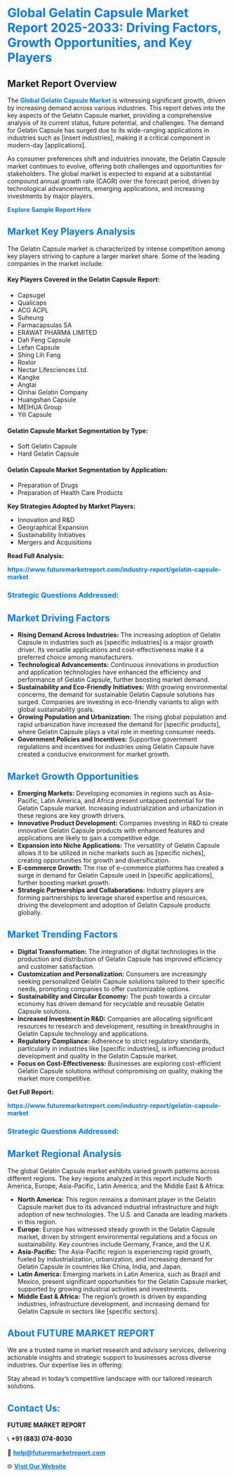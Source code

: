 <h1 style="color: #007BFF;">Global Gelatin Capsule Market Report 2025-2033: Driving Factors, Growth Opportunities, and Key Players</h1>

<section id="overview">
<h2>Market Report Overview</h2>
<p>The <a href="https://www.futuremarketreport.com/industry-report/gelatin-capsule-market" style="color: #007BFF; text-decoration: none;"><strong>Global Gelatin Capsule Market</strong></a> is witnessing significant growth, driven by increasing demand across various industries. This report delves into the key aspects of the Gelatin Capsule market, providing a comprehensive analysis of its current status, future potential, and challenges. The demand for Gelatin Capsule has surged due to its wide-ranging applications in industries such as [insert industries], making it a critical component in modern-day [applications].</p>
<p>As consumer preferences shift and industries innovate, the Gelatin Capsule market continues to evolve, offering both challenges and opportunities for stakeholders. The global market is expected to expand at a substantial compound annual growth rate (CAGR) over the forecast period, driven by technological advancements, emerging applications, and increasing investments by major players.</p>
</section>

<section id="overview">
<p><a href="https://www.futuremarketreport.com/request-sample/reportId=85866" style="color: #007BFF; text-decoration: none;"><strong>Explore Sample Report Here</strong></a></p>
</section>

<section id="key-players">
<h2 style="color: #007BFF;">Market Key Players Analysis</h2>
<p>The Gelatin Capsule market is characterized by intense competition among key players striving to capture a larger market share. Some of the leading companies in the market include:</p>
<h4>Key Players Covered in the Gelatin Capsule Report:</h4>
<ul><li>Capsugel</li><li>Qualicaps</li><li>ACG ACPL</li><li>Suheung</li><li>Farmacapsulas SA</li><li>ERAWAT PHARMA LIMITED</li><li>Dah Feng Capsule</li><li>Lefan Capsule</li><li>Shing Lih Fang</li><li>Roxlor</li><li>Nectar Lifesciences Ltd.</li><li>Kangke</li><li>Angtai</li><li>Qinhai Gelatin Company</li><li>Huangshan Capsule</li><li>MEIHUA Group</li><li>Yili Capsule</li></ul>
<h4>Gelatin Capsule Market Segmentation by Type:</h4>
<ul><li>Soft Gelatin Capsule</li><li>Hard Gelatin Capsule</li></ul>

<h4>Gelatin Capsule Market Segmentation by Application:</h4>
<ul><li>Preparation of Drugs</li><li>Preparation of Health Care Products</li></ul>
<p><strong>Key Strategies Adopted by Market Players:</strong></p>
<ul>
<li>Innovation and R&D</li>
<li>Geographical Expansion</li>
<li>Sustainability Initiatives</li>
<li>Mergers and Acquisitions</li>
</ul>
</section>

<section>
<p><strong>Read Full Analysis: </strong></p><a href="https://www.futuremarketreport.com/industry-report/gelatin-capsule-market" style="color: #007BFF; text-decoration: none;"><strong>https://www.futuremarketreport.com/industry-report/gelatin-capsule-market</strong></a>
<h3 style="color: #007BFF;">Strategic Questions Addressed:</h3>
</section>

<section id="driving-factors">
<h2 style="color: #007BFF;">Market Driving Factors</h2>
<ul>
<li><strong>Rising Demand Across Industries:</strong> The increasing adoption of Gelatin Capsule in industries such as [specific industries] is a major growth driver. Its versatile applications and cost-effectiveness make it a preferred choice among manufacturers.</li>
<li><strong>Technological Advancements:</strong> Continuous innovations in production and application technologies have enhanced the efficiency and performance of Gelatin Capsule, further boosting market demand.</li>
<li><strong>Sustainability and Eco-Friendly Initiatives:</strong> With growing environmental concerns, the demand for sustainable Gelatin Capsule solutions has surged. Companies are investing in eco-friendly variants to align with global sustainability goals.</li>
<li><strong>Growing Population and Urbanization:</strong> The rising global population and rapid urbanization have increased the demand for [specific products], where Gelatin Capsule plays a vital role in meeting consumer needs.</li>
<li><strong>Government Policies and Incentives:</strong> Supportive government regulations and incentives for industries using Gelatin Capsule have created a conducive environment for market growth.</li>
</ul>
</section>

<section id="growth-opportunities">
<h2 style="color: #007BFF;">Market Growth Opportunities</h2>
<ul>
<li><strong>Emerging Markets:</strong> Developing economies in regions such as Asia-Pacific, Latin America, and Africa present untapped potential for the Gelatin Capsule market. Increasing industrialization and urbanization in these regions are key growth drivers.</li>
<li><strong>Innovative Product Development:</strong> Companies investing in R&D to create innovative Gelatin Capsule products with enhanced features and applications are likely to gain a competitive edge.</li>
<li><strong>Expansion into Niche Applications:</strong> The versatility of Gelatin Capsule allows it to be utilized in niche markets such as [specific niches], creating opportunities for growth and diversification.</li>
<li><strong>E-commerce Growth:</strong> The rise of e-commerce platforms has created a surge in demand for Gelatin Capsule used in [specific applications], further boosting market growth.</li>
<li><strong>Strategic Partnerships and Collaborations:</strong> Industry players are forming partnerships to leverage shared expertise and resources, driving the development and adoption of Gelatin Capsule products globally.</li>
</ul>
</section>

<section id="trending-factors">
<h2 style="color: #007BFF;">Market Trending Factors</h2>
<ul>
<li><strong>Digital Transformation:</strong> The integration of digital technologies in the production and distribution of Gelatin Capsule has improved efficiency and customer satisfaction.</li>
<li><strong>Customization and Personalization:</strong> Consumers are increasingly seeking personalized Gelatin Capsule solutions tailored to their specific needs, prompting companies to offer customizable options.</li>
<li><strong>Sustainability and Circular Economy:</strong> The push towards a circular economy has driven demand for recyclable and reusable Gelatin Capsule solutions.</li>
<li><strong>Increased Investment in R&D:</strong> Companies are allocating significant resources to research and development, resulting in breakthroughs in Gelatin Capsule technology and applications.</li>
<li><strong>Regulatory Compliance:</strong> Adherence to strict regulatory standards, particularly in industries like [specific industries], is influencing product development and quality in the Gelatin Capsule market.</li>
<li><strong>Focus on Cost-Effectiveness:</strong> Businesses are exploring cost-efficient Gelatin Capsule solutions without compromising on quality, making the market more competitive.</li>
</ul>
</section>

<section>
<p><strong>Get Full Report: </strong></p><a href="https://www.futuremarketreport.com/industry-report/gelatin-capsule-market" style="color: #007BFF; text-decoration: none;"><strong>https://www.futuremarketreport.com/industry-report/gelatin-capsule-market</strong></a>
<h3 style="color: #007BFF;">Strategic Questions Addressed:</h3>
</section>


<section id="regional-analysis">
<h2 style="color: #007BFF;">Market Regional Analysis</h2>
<p>The global Gelatin Capsule market exhibits varied growth patterns across different regions. The key regions analyzed in this report include North America, Europe, Asia-Pacific, Latin America, and the Middle East & Africa:</p>
<ul>
<li><strong>North America:</strong> This region remains a dominant player in the Gelatin Capsule market due to its advanced industrial infrastructure and high adoption of new technologies. The U.S. and Canada are leading markets in this region.</li>
<li><strong>Europe:</strong> Europe has witnessed steady growth in the Gelatin Capsule market, driven by stringent environmental regulations and a focus on sustainability. Key countries include Germany, France, and the U.K.</li>
<li><strong>Asia-Pacific:</strong> The Asia-Pacific region is experiencing rapid growth, fueled by industrialization, urbanization, and increasing demand for Gelatin Capsule in countries like China, India, and Japan.</li>
<li><strong>Latin America:</strong> Emerging markets in Latin America, such as Brazil and Mexico, present significant opportunities for the Gelatin Capsule market, supported by growing industrial activities and investments.</li>
<li><strong>Middle East & Africa:</strong> The region’s growth is driven by expanding industries, infrastructure development, and increasing demand for Gelatin Capsule in sectors like [specific sectors].</li>
</ul>
</section>

<footer>
<h2 style="color: #007BFF;">About FUTURE MARKET REPORT</h2>
<p>We are a trusted name in market research and advisory services, delivering actionable insights and strategic support to businesses across diverse industries. Our expertise lies in offering:</p>

<p>Stay ahead in today’s competitive landscape with our tailored research solutions.</p>

<h2 style="color: #007BFF;">Contact Us:</h2>
<p><strong>FUTURE MARKET REPORT</strong></p>
<p>📞 <strong>+91 (883) 074-8030</strong></p>
<p>📧 <strong><a href="mailto:help@futuremarketreport.com" style="color: #007BFF;">help@futuremarketreport.com</a></strong></p>
<p>🌐 <strong><a href="https://www.futuremarketreport.com/" style="color: #007BFF;">Visit Our Website</a></strong></p>
</footer>